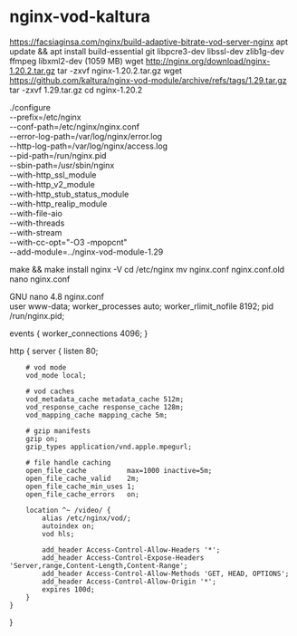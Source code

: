 # nginx-vod-kaltura


https://facsiaginsa.com/nginx/build-adaptive-bitrate-vod-server-nginx
apt update && apt install build-essential git libpcre3-dev libssl-dev zlib1g-dev ffmpeg libxml2-dev (1059 MB)
wget http://nginx.org/download/nginx-1.20.2.tar.gz
tar -zxvf nginx-1.20.2.tar.gz
wget https://github.com/kaltura/nginx-vod-module/archive/refs/tags/1.29.tar.gz
tar -zxvf 1.29.tar.gz
cd nginx-1.20.2

./configure \
    --prefix=/etc/nginx \
    --conf-path=/etc/nginx/nginx.conf \
    --error-log-path=/var/log/nginx/error.log \
    --http-log-path=/var/log/nginx/access.log \
    --pid-path=/run/nginx.pid \
    --sbin-path=/usr/sbin/nginx \
    --with-http_ssl_module \
    --with-http_v2_module \
    --with-http_stub_status_module \
    --with-http_realip_module \
    --with-file-aio \
    --with-threads \
    --with-stream \
    --with-cc-opt="-O3 -mpopcnt" \
    --add-module=../nginx-vod-module-1.29

make && make install
nginx -V
cd /etc/nginx
mv nginx.conf nginx.conf.old
nano nginx.conf


  GNU nano 4.8                                                            nginx.conf                                                                      
user www-data;
worker_processes auto;
worker_rlimit_nofile 8192;
pid /run/nginx.pid;

events {
    worker_connections 4096;
}

http {
    server {
        listen 80;

        # vod mode
        vod_mode local;

        # vod caches
        vod_metadata_cache metadata_cache 512m;
        vod_response_cache response_cache 128m;
        vod_mapping_cache mapping_cache 5m;

        # gzip manifests
        gzip on;
        gzip_types application/vnd.apple.mpegurl;

        # file handle caching
        open_file_cache          max=1000 inactive=5m;
        open_file_cache_valid    2m;
        open_file_cache_min_uses 1;
        open_file_cache_errors   on;

        location ^~ /video/ {
            alias /etc/nginx/vod/;
            autoindex on;
            vod hls;

            add_header Access-Control-Allow-Headers '*';
            add_header Access-Control-Expose-Headers 'Server,range,Content-Length,Content-Range';
            add_header Access-Control-Allow-Methods 'GET, HEAD, OPTIONS';
            add_header Access-Control-Allow-Origin '*';
            expires 100d;
        }
    }
}
